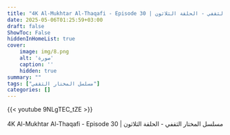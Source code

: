 ```yaml
---
title: "4K Al-Mukhtar Al-Thaqafi - Episode 30 | مسلسل المختار الثقفي - الحلقة الثلاثون"
date: 2025-05-06T01:25:59+03:00
draft: false
ShowToc: False
hiddenInHomeList: true
cover:
    image: img/8.png
    alt: 'صورة'
    caption: ''
    hidden: true
summary: ""
tags: ["مسلسل المختار الثقفي"]
categories: []
---
```


{{< youtube 9NLgTEC_tZE >}}  
<br>
4K Al-Mukhtar Al-Thaqafi - Episode 30 | مسلسل المختار الثقفي - الحلقة الثلاثون
